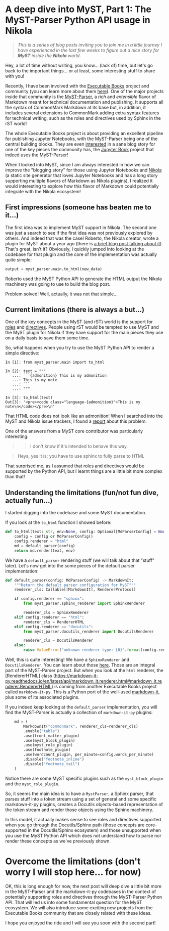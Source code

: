 # A deep dive into MyST, Part 1: The MyST-Parser Python API usage in Nikola

> *This is a series of blog posts inviting you to join me in a little journey I have
experienced in the last few weeks to figure out a nice story for **MyST**
inside the **Nikola** world.*

Hey, a lot of time without writing, you know... (lack of) time, but let's go back to the
important things... or at least, some interesting stuff to share with you!

Recently, I have been involved with the [Executable Books](https://executablebooks.org/en/latest/)
project and community (you can learn more about them [here](https://executablebooks.org/en/latest/about.html)).
One of the major projects inside that community is the [MyST-Parser](https://github.com/executablebooks/MyST-Parser),
a *rich* and *extensible* flavor of Markdown meant for technical documentation and
publishing. It supports all the syntax of CommonMark Markdown at its base but, in
addition, it includes several extensions to CommonMark adding extra syntax features for
technical writing, such as the roles and directives used by Sphinx in the rST world!

The whole Executable Books project is about providing an excellent pipeline for
publishing Jupyter Notebooks, with the MyST-Parser being one of the central building
blocks. They are even [interested](https://github.com/executablebooks/jupyter-book/issues/900)
in a sane blog story for one of the key pieces the community has, the
[Jupyter Book](https://jupyterbook.org/intro.html) project that indeed uses the
MyST-Parser!

When I looked into MyST, since I am always interested in how we can improve the
"blogging story" for those using Jupyter Notebooks and [Nikola]((https://getnikola.com/))
(a static site generator that loves Jupyter Notebooks and has a long story supporting
multiple flavors of Markdown as Nikola plugins), I realized it would interesting to
explore how this flavor of Markdown could potentially integrate with the Nikola
ecosystem!

## First impressions (someone has beaten me to it...)

The first idea was to implement MyST support in Nikola. The second one was just a search
to see if the first idea was not previously explored by others. And indeed that was the
case! Roberto, the Nikola creator, wrote a plugin for MyST about a year ago (there is
[a brief blog post talking about it](https://ralsina.me/tr/es/weblog/posts/new-plugins-for-nikola.html)).
That's great, isn't it? Obviously, I quickly jumped into looking at the codebase for
that plugin and the core of the implementation was actually quite simple:

```python
output = myst_parser.main.to_html(new_data)
```

Roberto used the MyST Python API to generate the HTML output the Nikola machinery was
going to use to build the blog post.

Problem solved! Well, actually, it was not that simple...

## Current limitations (there is always a but...)

One of the key concepts in the MyST (and rST) world is the support for [roles](https://myst-parser.readthedocs.io/en/latest/sphinx/intro.html#reference-a-section-label-with-a-role)
and [directives](https://myst-parser.readthedocs.io/en/latest/sphinx/intro.html#extend-markdown-with-a-directive).
People using rST would be tempted to use MyST and the MyST plugin for Nikola if they
have support for the main pieces they use on a daily basis to save them some time.

So, what happens when you try to use the MyST Python API to render a simple directive:

```ipython
In [1]: from myst_parser.main import to_html

In [2]: text = """
   ...: ```{admonition} This is my admonition
   ...: This is my note
   ...: ```
   ...: """

In [3]: to_html(text)
Out[3]: '<pre><code class="language-{admonition}">This is my note\n</code></pre>\n'
```

That HTML code does not look like an admonition!
When I searched into the MyST and Nikola issue trackers, I found a [report](https://github.com/executablebooks/MyST-Parser/issues/307)
about this problem.

One of the answers from a MyST core contributor was particularly interesting:

> > I don't know if it's intended to behave this way.

> Heya, yes it is; you have to use sphinx to fully parse to HTML

That surprised me, as I assumed that roles and directives would be supported by the
Python API, but I learnt things are a little bit more complex than that!

## Understanding the limitations (fun/not fun dive, actually fun...)

I started digging into the codebase and some MyST documentation.

If you look at the `to_html` function I showed before: 

```python
def to_html(text: str, env=None, config: Optional[MdParserConfig] = None):
    config = config or MdParserConfig()
    config.renderer = "html"
    md = default_parser(config)
    return md.render(text, env)
```

We have a `default_parser` rendering stuff (we will talk about that "stuff" later).
Let's now get into the some pieces of the default parser implementation:

```python
def default_parser(config: MdParserConfig) -> MarkdownIt:
    """Return the default parser configuration for MyST"""
    renderer_cls: Callable[[MarkdownIt], RendererProtocol]

    if config.renderer == "sphinx":
        from myst_parser.sphinx_renderer import SphinxRenderer

        renderer_cls = SphinxRenderer
    elif config.renderer == "html":
        renderer_cls = RendererHTML
    elif config.renderer == "docutils":
        from myst_parser.docutils_renderer import DocutilsRenderer

        renderer_cls = DocutilsRenderer
    else:
        raise ValueError("unknown renderer type: {0}".format(config.renderer))
```

Well, this is quite interesting! We have a `SphinxRenderer` and `DocutilsRenderer`. You
can learn about those [here](https://myst-parser.readthedocs.io/en/latest/api/renderers.html#).
Those are an integral part of the MyST-Parser project. But when you look at the `html`
renderer, the [RendererHTML] class (https://markdown-it-py.readthedocs.io/en/latest/api/markdown_it.renderer.html#markdown_it.renderer.RendererHTML)
is coming from another Executable Books project called `markdown-it-py`. This is a Python
port of the well-used [markdown-it](https://github.com/markdown-it/markdown-it), plus
some of its associated plugins.

If you indeed keep looking at the `default_parser` implementation, you will find the
MyST-Parser is actually a collection of `markdown-it-py` plugins:

```python
    md = (
        MarkdownIt("commonmark", renderer_cls=renderer_cls)
        .enable("table")
        .use(front_matter_plugin)
        .use(myst_block_plugin)
        .use(myst_role_plugin)
        .use(footnote_plugin)
        .use(wordcount_plugin, per_minute=config.words_per_minute)
        .disable("footnote_inline")
        .disable("footnote_tail")
    )
```

Notice there are some MyST specific plugins such as the `myst_block_plugin` and the
`myst_role_plugin`.

So, it seems the main idea is to have a `MystParser`, a Sphinx parser, that parses stuff
into a token stream using a set of general and some specific markdown-it-py plugins,
creates a Docutils objects-based representation of the token stream and render those
objects using the Sphinx machinery.

In this model, it actually makes sense to see roles and directives supported when you go
through the Docutils/Sphinx path (those concepts are core-supported in the
Docutils/Sphinx ecosystem) and those unsupported when you use the MyST Python API which
does not understand how to parse nor render these concepts as we've previously shown.

# Overcome the limitations (don't worry I will stop here... for now)

OK, this is long enough for now, the next post will deep dive a little bit more in the
MyST-Parser and the markdown-it-py codebases in the context of potentially supporting
roles and directives through the MyST-Parser Python API. That will led us into some
fundamental question for the MyST ecosystem. We will also introduce some exciting new
projects from the Executable Books community that are closely related with these ideas.

I hope you enjoyed the ride and I will see you soon with the second part!